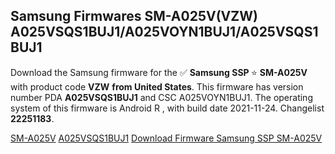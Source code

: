 <h2>Samsung Firmwares SM-A025V(VZW) A025VSQS1BUJ1/A025VOYN1BUJ1/A025VSQS1BUJ1</h2>
Download the Samsung firmware for the ✅ <strong>Samsung SSP </strong> ⭐ <strong>SM-A025V</strong> with product code <strong>VZW</strong> <strong> from United States</strong>. This firmware has version number PDA <strong>A025VSQS1BUJ1</strong> and CSC A025VOYN1BUJ1. The operating system of this firmware is Android R , with build date 2021-11-24. Changelist <strong>22251183</strong>.


[SM-A025V](https://samfirm.shop/samsung/model/SM-A025V)
[A025VSQS1BUJ1](https://samfirm.shop/samsung/pda/A025VSQS1BUJ1)
[Download Firmware Samsung SSP SM-A025V](https://samfirm.shop/samsung/firmware/479394)
